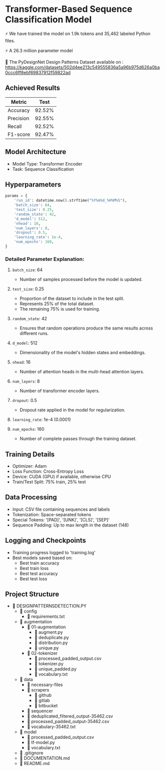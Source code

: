 # Transformer-Based Sequence Classification Model

⚡ We have trained the model on 1.9k tokens and 35,462 labeled Python files.

⚡ A 26.3 million parameter model

🎇 The PyDesignNet Design Patterns Dataset available on : https://kaggle.com/datasets/502d4ee213c549555836a5a96b975d626a0ba0ccc6ff8ebf69837912f59822ad

## Achieved Results
| Metric | Test    |
|--------|---------|
| Accuracy    | 92.52%  |
| Precision   | 92.55%  |
| Recall    | 92.52%  |
| F1-score    | 92.47%  |

## Model Architecture
 - Model Type: Transformer Encoder
 - Task: Sequence Classification


## Hyperparameters
```python
params = {
    'run_id': datetime.now().strftime("%Y%m%d_%H%M%S"),
    'batch_size': 64,
    'test_size': 0.25,
    'random_state': 42,
    'd_model': 512,
    'nhead': 16,
    'num_layers': 8,
    'dropout': 0.5,
    'learning_rate': 1e-4,
    'num_epochs': 160,
}

```

### Detailed Parameter Explanation:

1. `batch_size`: 64
   - Number of samples processed before the model is updated.

2. `test_size`: 0.25
   - Proportion of the dataset to include in the test split.
   - Represents 25% of the total dataset.
   - The remaining 75% is used for training.

3. `random_state`: 42
   - Ensures that random operations produce the same results across different runs.

4. `d_model`: 512
   - Dimensionality of the model's hidden states and embeddings.

5. `nhead`: 16
   - Number of attention heads in the multi-head attention layers.

6. `num_layers`: 8
   - Number of transformer encoder layers.

7. `dropout`: 0.5
   - Dropout rate applied in the model for regularization.

8. `learning_rate`: 1e-4 (0.0001)

9. `num_epochs`: 160
   - Number of complete passes through the training dataset.
  

## Training Details
- Optimizer: Adam
- Loss Function: Cross-Entropy Loss
- Device: CUDA (GPU) if available, otherwise CPU 
- Train/Test Split: 75% train, 25% test

## Data Processing
- Input: CSV file containing sequences and labels
- Tokenization: Space-separated tokens
- Special Tokens: '[PAD]', '[UNK]', '[CLS]', '[SEP]'
- Sequence Padding: Up to max length in the dataset (148)


## Logging and Checkpoints
- Training progress logged to 'training.log'
- Best models saved based on:
  - Best train accuracy
  - Best train loss
  - Best test accuracy
  - Best test loss


## Project Structure

- 📁 DESIGNPATTERNSDETECTION.PY
  - 📁 config
    - 📄 requirements.txt
  - 📁 augmentation
    - 📁 01-augmentation
      - 📄 augment.py
      - 📄 deduplicate.py
      - 📄 distribution.py
      - 📄 unique.py
    - 📁 02-tokenizer
      - 📄 processed_padded_output.csv
      - 📄 tokenizer.py
      - 📄 unique_padded.py
      - 📄 vocabulary.txt
  - 📁 data
    - 📁 necessary-files
    - 📁 scrapers
      - 📁 github
      - 📁 gitlab
      - 📁 bitbucket
    - 📁 sequencer
    - 📄 deduplicated_filtered_output-35462.csv
    - 📄 processed_padded_output-35462.csv
    - 📄 vocabulary-35462.txt
  - 📁 model
    - 📄 processed_padded_output.csv
    - 📄 tf-model.py
    - 📄 vocabulary.txt
  - 📄 .gitignore
  - 📄 DOCUMENTATION.md
  - 📄 README.md
